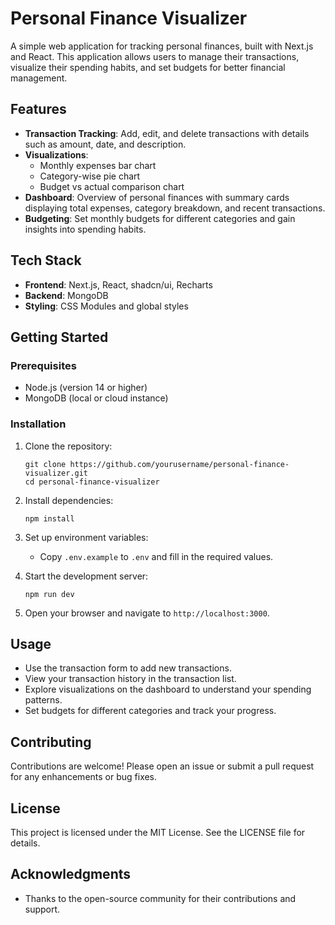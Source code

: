 # Personal Finance Visualizer

A simple web application for tracking personal finances, built with Next.js and React. This application allows users to manage their transactions, visualize their spending habits, and set budgets for better financial management.

## Features

- **Transaction Tracking**: Add, edit, and delete transactions with details such as amount, date, and description.
- **Visualizations**: 
  - Monthly expenses bar chart
  - Category-wise pie chart
  - Budget vs actual comparison chart
- **Dashboard**: Overview of personal finances with summary cards displaying total expenses, category breakdown, and recent transactions.
- **Budgeting**: Set monthly budgets for different categories and gain insights into spending habits.

## Tech Stack

- **Frontend**: Next.js, React, shadcn/ui, Recharts
- **Backend**: MongoDB
- **Styling**: CSS Modules and global styles

## Getting Started

### Prerequisites

- Node.js (version 14 or higher)
- MongoDB (local or cloud instance)

### Installation

1. Clone the repository:
   ```
   git clone https://github.com/yourusername/personal-finance-visualizer.git
   cd personal-finance-visualizer
   ```

2. Install dependencies:
   ```
   npm install
   ```

3. Set up environment variables:
   - Copy `.env.example` to `.env` and fill in the required values.

4. Start the development server:
   ```
   npm run dev
   ```

5. Open your browser and navigate to `http://localhost:3000`.

## Usage

- Use the transaction form to add new transactions.
- View your transaction history in the transaction list.
- Explore visualizations on the dashboard to understand your spending patterns.
- Set budgets for different categories and track your progress.

## Contributing

Contributions are welcome! Please open an issue or submit a pull request for any enhancements or bug fixes.

## License

This project is licensed under the MIT License. See the LICENSE file for details.

## Acknowledgments

- Thanks to the open-source community for their contributions and support.